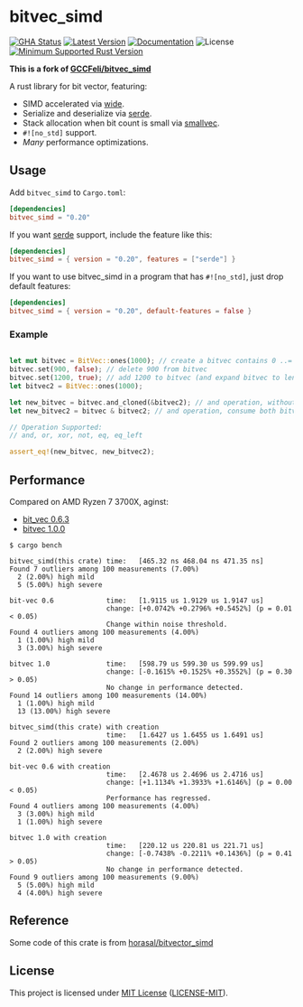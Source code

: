 # bitvec\_simd

[![GHA Status]][GitHub Actions] [![Latest Version]][crates.io] [![Documentation]][docs.rs] ![License] [![Minimum Supported Rust Version]][Rust 1.56]

**This is a fork of [GCCFeli/bitvec_simd](https://github.com/GCCFeli/bitvec_simd.git)**

A rust library for bit vector, featuring:

- SIMD accelerated via [wide](https://crates.io/crates/wide).
- Serialize and deserialize via [serde](https://crates.io/crates/serde).
- Stack allocation when bit count is small via [smallvec](https://crates.io/crates/smallvec).
- `#![no_std]` support.
- *Many* performance optimizations.

## Usage

Add `bitvec_simd` to `Cargo.toml`:

```toml
[dependencies]
bitvec_simd = "0.20"
```

If you want [serde](https://crates.io/crates/serde) support, include the feature like this:

```toml
[dependencies]
bitvec_simd = { version = "0.20", features = ["serde"] }
```

If you want to use bitvec_simd in a program that has `#![no_std]`, just drop default features:

```toml
[dependencies]
bitvec_simd = { version = "0.20", default-features = false }
```

### Example

```rust

let mut bitvec = BitVec::ones(1000); // create a bitvec contains 0 ..= 999
bitvec.set(900, false); // delete 900 from bitvec
bitvec.set(1200, true); // add 1200 to bitvec (and expand bitvec to length 1201)
let bitvec2 = BitVec::ones(1000);

let new_bitvec = bitvec.and_cloned(&bitvec2); // and operation, without consume
let new_bitvec2 = bitvec & bitvec2; // and operation, consume both bitvec

// Operation Supported:
// and, or, xor, not, eq, eq_left

assert_eq!(new_bitvec, new_bitvec2);
```

## Performance

Compared on AMD Ryzen 7 3700X, aginst:

- [bit\_vec 0.6.3](https://crates.io/crates/bit-vec)
- [bitvec 1.0.0](https://crates.io/crates/bitvec)

```
$ cargo bench       

bitvec_simd(this crate) time:   [465.32 ns 468.04 ns 471.35 ns]
Found 7 outliers among 100 measurements (7.00%)
  2 (2.00%) high mild
  5 (5.00%) high severe

bit-vec 0.6             time:   [1.9115 us 1.9129 us 1.9147 us]
                        change: [+0.0742% +0.2796% +0.5452%] (p = 0.01 < 0.05)
                        Change within noise threshold.
Found 4 outliers among 100 measurements (4.00%)
  1 (1.00%) high mild
  3 (3.00%) high severe

bitvec 1.0              time:   [598.79 us 599.30 us 599.99 us]
                        change: [-0.1615% +0.1525% +0.3552%] (p = 0.30 > 0.05)
                        No change in performance detected.
Found 14 outliers among 100 measurements (14.00%)
  1 (1.00%) high mild
  13 (13.00%) high severe

bitvec_simd(this crate) with creation
                        time:   [1.6427 us 1.6455 us 1.6491 us]
Found 2 outliers among 100 measurements (2.00%)
  2 (2.00%) high severe

bit-vec 0.6 with creation
                        time:   [2.4678 us 2.4696 us 2.4716 us]
                        change: [+1.1134% +1.3933% +1.6146%] (p = 0.00 < 0.05)
                        Performance has regressed.
Found 4 outliers among 100 measurements (4.00%)
  3 (3.00%) high mild
  1 (1.00%) high severe

bitvec 1.0 with creation
                        time:   [220.12 us 220.81 us 221.71 us]
                        change: [-0.7438% -0.2211% +0.1436%] (p = 0.41 > 0.05)
                        No change in performance detected.
Found 9 outliers among 100 measurements (9.00%)
  5 (5.00%) high mild
  4 (4.00%) high severe
```

## Reference

Some code of this crate is from [horasal/bitvector_simd](https://github.com/horasal/bitvector_simd)

## License

This project is licensed under [MIT License](https://opensource.org/licenses/MIT)
  ([LICENSE-MIT](https://github.com/kammoh/bitvec_simd/blob/master/LICENSE)).

[GHA Status]: https://github.com/kammoh/bitvec_simd/actions/workflows/rust.yml/badge.svg?event=push
[GitHub Actions]: https://github.com/kammoh/bitvec_simd/actions
[crates.io]: https://crates.io/crates/bitvec_simd
[Latest Version]: https://img.shields.io/crates/v/bitvec_simd.svg
[Documentation]: https://docs.rs/bitvec_simd/badge.svg
[docs.rs]: https://docs.rs/bitvec_simd
[License]: https://img.shields.io/crates/l/bitvec_simd.svg
[Minimum Supported Rust Version]: https://img.shields.io/badge/Rust-1.56+-blue?color=fc8d62&logo=rust
[Rust 1.56]: https://github.com/rust-lang/rust/blob/master/RELEASES.md#version-1561-2021-11-01
